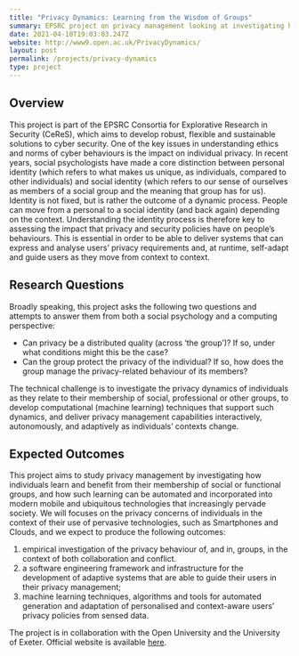 ```yaml
---
title: "Privacy Dynamics: Learning from the Wisdom of Groups"
summary: EPSRC project on privacy management looking at investigating how individuals learn and benefit from their membership of social or functional groups, and how such learning can be automated and incorporated into modern mobile and ubiquitous technologies that increasingly pervade society. The Principal Investigator is Dr Alessandra Russo. The project is in collaboration with the Open University and the University of Exeter. It is a three years project started in November 2013.
date: 2021-04-10T19:03:03.247Z
website: http://www9.open.ac.uk/PrivacyDynamics/
layout: post
permalink: /projects/privacy-dynamics
type: project
---
```


## Overview
This project is part of the EPSRC Consortia for Explorative Research in Security (CeReS), which aims to develop robust, flexible and sustainable solutions to cyber security. One of the key issues in understanding ethics and norms of cyber behaviours is the impact on individual privacy. In recent years, social psychologists have made a core distinction between personal identity (which refers to what makes us unique, as individuals, compared to other individuals) and social identity (which refers to our sense of ourselves as members of a social group and the meaning that group has for us). Identity is not fixed, but is rather the outcome of a dynamic process. People can move from a personal to a social identity (and back again) depending on the context. Understanding the identity process is therefore key to assessing the impact that privacy and security policies have on people’s behaviours. This is essential in order to be able to deliver systems that can express and analyse users’ privacy requirements and, at runtime, self-adapt and guide users as they move from context to context.

## Research Questions
Broadly speaking, this project asks the following two questions and attempts to answer them from both a social psychology and a computing perspective:
* Can privacy be a distributed quality (across ‘the group’)? If so, under what conditions might this be the case?
* Can the group protect the privacy of the individual? If so, how does the group manage the privacy-related behaviour of its members?

The technical challenge is to investigate the privacy dynamics of individuals as they relate to their membership of social, professional or other groups, to develop computational (machine learning) techniques that support such dynamics, and deliver privacy management capabilities interactively, autonomously, and adaptively as individuals’ contexts change.

## Expected Outcomes
This project aims to study privacy management by investigating how individuals learn and benefit from their membership of social or functional groups, and how such learning can be automated and incorporated into modern mobile and ubiquitous technologies that increasingly pervade society. We will focuses on the privacy concerns of individuals in the context of their use of pervasive technologies, such as Smartphones and Clouds, and we expect to produce the following outcomes:

1. empirical investigation of the privacy behaviour of, and in, groups, in the context of both collaboration and conflict.
1. a software engineering framework and infrastructure for the development of adaptive systems that are able to guide their users in their privacy management;
1. machine learning techniques, algorithms and tools for automated generation and adaptation of personalised and context-aware users’ privacy policies from sensed data.

The project is in collaboration with the Open University and the University of Exeter. Official website is available [here](http://www9.open.ac.uk/PrivacyDynamics/).

